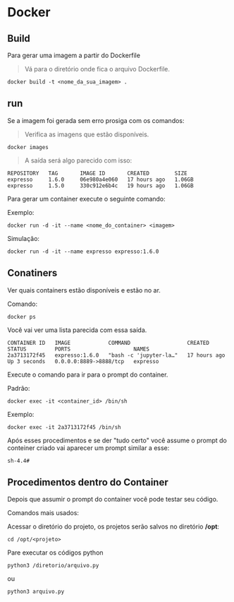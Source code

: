 # Docker

## Build

Para gerar uma imagem a partir do Dockerfile

> Vá para o diretório onde fica o arquivo Dockerfile.

    docker build -t <nome_da_sua_imagem> .

## run

Se a imagem foi gerada sem erro prosiga com os comandos:

> Verifica as imagens que estão disponíveis.

    docker images

> A saída será algo parecido com isso:

    REPOSITORY   TAG       IMAGE ID       CREATED        SIZE
    expresso     1.6.0     06e980a4e060   17 hours ago   1.06GB
    expresso     1.5.0     330c912e6b4c   19 hours ago   1.06GB

Para gerar um container execute o seguinte comando:

Exemplo:

    docker run -d -it --name <nome_do_container> <imagem>

Simulação:

    docker run -d -it --name expresso expresso:1.6.0

## Conatiners

Ver quais containers estão disponíveis e estão no ar.

Comando:

    docker ps

Você vai ver uma lista parecida com essa saída.

    CONTAINER ID   IMAGE            COMMAND                  CREATED        STATUS         PORTS                    NAMES
    2a3713172f45   expresso:1.6.0   "bash -c 'jupyter-la…"   17 hours ago   Up 3 seconds   0.0.0.0:8889->8888/tcp   expresso

Execute o comando para ir para o prompt do container.

Padrão:

    docker exec -it <container_id> /bin/sh

Exemplo:

    docker exec -it 2a3713172f45 /bin/sh

Após esses procedimentos e se der "tudo certo" você assume o prompt do conteiner criado vai aparecer um prompt similar a esse:

    sh-4.4#

## Procedimentos dentro do Container

Depois que assumir o prompt do container você pode testar seu código.

Comandos mais usados:

Acessar o diretório do projeto, os projetos serão salvos no diretório __/opt__:

    cd /opt/<projeto>

Pare executar os códigos python

    python3 /diretorio/arquivo.py

ou

    python3 arquivo.py